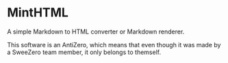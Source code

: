 # MintHTML
A simple Markdown to HTML converter or Markdown renderer.

This software is an AntiZero, which means that even though it was made by a SweeZero team member, it only belongs to themself.
